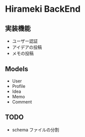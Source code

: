 # Hirameki BackEnd

## 実装機能

- ユーザー認証
- アイデアの投稿
- メモの投稿

## Models

- User
- Profile
- Idea
- Memo
- Comment

## TODO

- schema ファイルの分割

